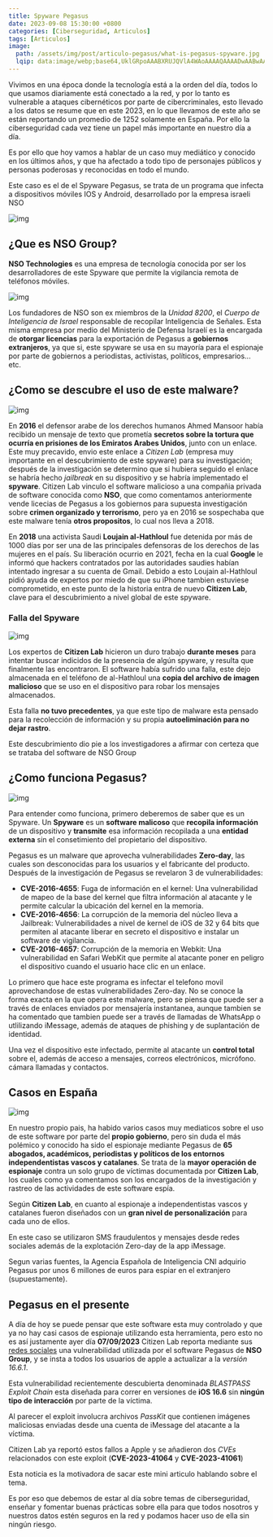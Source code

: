 ```yaml
---
title: Spyware Pegasus
date: 2023-09-08 15:30:00 +0800
categories: [Ciberseguridad, Articulos]
tags: [Articulos]
image:
  path: /assets/img/post/articulo-pegasus/what-is-pegasus-spyware.jpg
  lqip: data:image/webp;base64,UklGRpoAAABXRUJQVlA4WAoAAAAQAAAADwAABwAAQUxQSDIAAAARL0AmbZurmr57yyIiqE8oiG0bejIYEQTgqiDA9vqnsUSI6H+oAERp2HZ65qP/VIAWAFZQOCBCAAAA8AEAnQEqEAAIAAVAfCWkAALp8sF8rgRgAP7o9FDvMCkMde9PK7euH5M1m6VWoDXf2FkP3BqV0ZYbO6NA/VFIAAAA
---
```


Vivimos en una época donde la tecnología está a la orden del día, todos lo que usamos diariamente está conectado a la red, y por lo tanto es vulnerable a ataques cibernéticos por parte de cibercriminales, esto llevado a los datos se resume que en este 2023, en lo que llevamos de este año se están reportando un promedio de 1252 solamente en España. Por ello la ciberseguridad cada vez tiene un papel más importante en nuestro día a día.

Es por ello que hoy vamos a hablar de un caso muy mediático y conocido en los últimos años, y que ha afectado a todo tipo de personajes públicos y personas poderosas y reconocidas en todo el mundo.

Este caso es el de el Spyware Pegasus, se trata de un programa que infecta a dispositivos móviles IOS y Android, desarrollado por la empresa israeli NSO

![img](/assets/img/post/articulo-pegasus/Analisis-Pegasus-programa-ciberespionaje-adquirido_1675943173_156545770_667x375.jpg)

## **¿Que es NSO Group?**
**NSO Technologies** es una empresa de tecnología conocida por ser los desarrolladores de este Spyware que permite la vigilancia remota de teléfonos móviles.

![img](/assets/img/post/articulo-pegasus/cf44a2fd-6c83-4b5a-8174-46819c43cb17_alta-libre-aspect-ratio_default_0.jpg)

Los fundadores de NSO son ex miembros de la *Unidad 8200*, el *Cuerpo de Inteligencia de Israel* responsable de recopilar Inteligencia de Señales. Esta misma empresa por medio del Ministerio de Defensa Israelí es la encargada de **otorgar licencias** para la exportación de Pegasus a **gobiernos extranjeros**, ya que si, este spyware se usa en su mayoría para el espionaje por parte de gobiernos a periodistas, activistas, políticos, empresarios... etc.

## **¿Como se descubre el uso de este malware?**

![img](/assets/img/post/articulo-pegasus/277711-1024x433.jpg)

En **2016** el defensor arabe de los derechos humanos Ahmed Mansoor había recibido un mensaje de texto que prometía **secretos sobre la tortura que ocurría en prisiones de los Emiratos Arabes Unidos**, junto con un enlace. Este muy precavido, envio este enlace a *Citizen Lab* (empresa muy importante en el descubrimiento de este spyware) para su investigación; después de la investigación se determino que si hubiera seguido el enlace se habría hecho *jailbreak* en su dispositivo y se habría implementado el **spyware**. Citizen Lab vinculo el software malicioso a una compañia privada de software conocida como **NSO**, que como comentamos anteriormente vende licecias de Pegasus a los gobiernos para supuesta investigación sobre **crimen organizado y terrorismo**, pero ya en 2016 se sospechaba que este malware tenía **otros propositos**, lo cual nos lleva a 2018.

En **2018** una activista Saudi **Loujain al-Hathloul** fue detenida por más de 1000 días por ser una de las principales defensoras de los derechos de las mujeres en el país. Su liberación ocurrio en 2021, fecha en la cual **Google** le informó que hackers contratados por las autoridades saudies habían intentado ingresar a su cuenta de Gmail.
Debido a esto Loujain al-Hathloul pidió ayuda de expertos por miedo de que su iPhone tambien estuviese comprometido, en este punto de la historia entra de nuevo **Citizen Lab**, clave para el descubrimiento a nivel global de este spyware.

### Falla del Spyware

![img](/assets/img/post/articulo-pegasus/citizen-lab.png)

Los expertos de **Citizen Lab** hicieron un duro trabajo **durante meses** para intentar buscar indicidos de la presencia de algún spyware, y resulta que finalmente las encontraron. El software había sufrido una falla, este dejo almacenada en el teléfono de al-Hathloul una **copia del archivo de imagen malicioso** que se uso en el dispositivo para robar los mensajes almacenados.

Esta falla **no tuvo precedentes**, ya que este tipo de malware esta pensado para la recolección de información y su propia **autoeliminación para no dejar rastro**.

Este descubrimiento dio pie a los investigadores a afirmar con certeza que se trataba del software de NSO Group

## ¿Como funciona Pegasus?

![img](/assets/img/post/articulo-pegasus/spyware_1200_900.jpg)

Para entender como funciona, primero deberemos de saber que es un Spyware. Un **Spyware** es un **software malicoso** que **recopila información** de un dispositivo y **transmite** esa información recopilada a una **entidad externa** sin el consetimiento del propietario del dispositivo.

Pegasus es un malware que aprovecha vulnerabilidades **Zero-day**, las cuales son desconocidas para los usuarios y el fabricante del producto. Después de la investigación de Pegasus se revelaron 3 de vulnerabilidades:

  * **CVE-2016-4655**: Fuga de información en el kernel: Una vulnerabilidad de mapeo de la base del kernel que filtra información al atacante y le permite    calcular la ubicación del kernel en la memoria.
  * **CVE-2016-4656**: La corrupción de la memoria del núcleo lleva a Jailbreak: Vulnerabilidades a nivel de kernel de iOS de 32 y 64 bits que permiten al atacante liberar en secreto el dispositivo e instalar un software de vigilancia.
  * **CVE-2016-4657**: Corrupción de la memoria en Webkit: Una vulnerabilidad en Safari WebKit que permite al atacante poner en peligro el dispositivo cuando el usuario hace clic en un enlace.

Lo primero que hace este programa es infectar el telefono movil aprovechandose de estas vulnerabilidades Zero-day. No se conoce la forma exacta en la que opera este malware, pero se piensa que puede ser a través de enlaces enviados por mensajería instantanea, aunque tambien se ha comentado que tambien puede ser a través de llamadas de WhatsApp o utlilizando iMessage, además de ataques de phishing y de suplantación de identidad.

Una vez el dispositivo este infectado, permite al atacante un **control total** sobre el, además de acceso a mensajes, correos electrónicos, micrófono. cámara llamadas y contactos.

## **Casos en España**

![img](/assets/img/post/articulo-pegasus/COVER-PEGASUSESP-BLOG.jpg)

En nuestro propio pais, ha habido varios casos muy mediaticos sobre el uso de este software por parte del **propio gobierno**, pero sin duda el más polémico y conocido ha sido el espionaje mediante Pegasus de **65 abogados, académicos, periodistas y políticos de los entornos independentistas vascos y catalanes**. Se trata de la **mayor operación de espionaje** contra un solo grupo de víctimas documentada por **Citizen Lab**, los cuales como ya comentamos son los encargados de la investigación y rastreo de las actividades de este software espía.

Según **Citizen Lab**, en cuanto al espionaje a independentistas vascos y catalanes fueron diseñados con un **gran nivel de personalización** para cada uno de ellos.

En este caso se utilizaron SMS fraudulentos y mensajes desde redes sociales además de la explotación Zero-day de la app iMessage.

Segun varias fuentes, la Agencia Española de Inteligencia CNI adquirio Pegasus por unos 6 millones de euros para espiar en el extranjero (supuestamente).


## **Pegasus en el presente**

A día de hoy se puede pensar que este software esta muy controlado y que ya no hay casi casos de espionaje utilizando esta herramienta, pero esto no es así justamente ayer día **07/09/2023** Citizen Lab reporta mediante sus [redes sociales](https://twitter.com/citizenlab/status/1699873620070191520?s=20) una vulnerabilidad utilizada por el software Pegasus de **NSO Group**, y se insta a todos los usuarios de apple a actualizar a la *versión* *16.6.1*. 

Esta vulnerabilidad recientemente descubierta denominada *BLASTPASS Exploit Chain* esta diseñada para correr en versiones de **iOS 16.6** sin **ningún tipo de interacción** por parte de la víctima.

Al parecer el exploit involucra archivos *PassKit* que contienen imágenes maliciosas enviadas desde una cuenta de iMessage del atacante a la víctima.

Citizen Lab ya reportó estos fallos a Apple y se añadieron dos *CVEs* relacionados con este exploit (**CVE-2023-41064** y **CVE-2023-41061**)

Esta noticia es la motivadora de sacar este mini articulo hablando sobre el tema.

Es por eso que debemos de estar al día sobre temas de ciberseguridad, enseñar y fomentar buenas prácticas sobre ella para que todos nosotros y nuestros datos estén seguros en la red y podamos hacer uso de ella sin ningún riesgo.